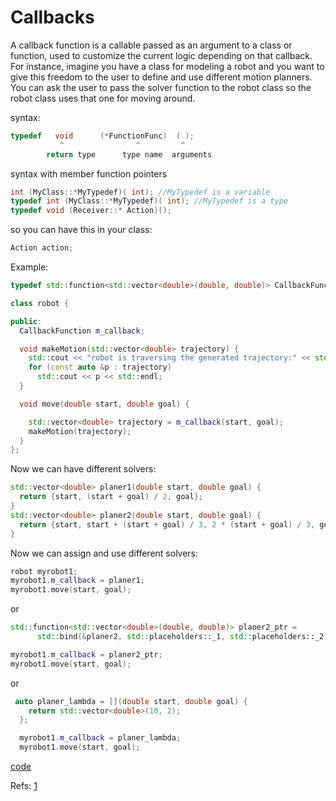 # Callbacks

A callback function is a callable passed as an argument to a class or function, used to customize the current logic depending on that callback. 
For instance, imagine you have a class for modeling a robot and you want to give this freedom to the user to define and use different motion planners. You can ask the user to pass the solver function to the robot class so the robot class uses that one for moving around.

syntax:
```cpp
typedef   void      (*FunctionFunc)  ( );
           ^                ^         ^
        return type      type name  arguments
```

syntax with member function pointers
```cpp
int (MyClass::*MyTypedef)( int); //MyTypedef is a variable
typedef int (MyClass::*MyTypedef)( int); //MyTypedef is a type
typedef void (Receiver::* Action)();
```
so you can have this in your class:
```cpp
Action action;
```

Example:
```cpp
typedef std::function<std::vector<double>(double, double)> CallbackFunction;

class robot {

public:
  CallbackFunction m_callback;

  void makeMotion(std::vector<double> trajectory) {
    std::cout << "robot is traversing the generated trajectory:" << std::endl;
    for (const auto &p : trajectory)
      std::cout << p << std::endl;
  }

  void move(double start, double goal) {

    std::vector<double> trajectory = m_callback(start, goal);
    makeMotion(trajectory);
  }
};
```

Now we can have different solvers:

```cpp
std::vector<double> planer1(double start, double goal) {
  return {start, (start + goal) / 2, goal};
}
std::vector<double> planer2(double start, double goal) {
  return {start, start + (start + goal) / 3, 2 * (start + goal) / 3, goal};
}
```
Now we can assign and use different solvers:

```cpp
robot myrobot1;
myrobot1.m_callback = planer1;
myrobot1.move(start, goal);
```
  
or 

```cpp
std::function<std::vector<double>(double, double)> planer2_ptr =
      std::bind(&planer2, std::placeholders::_1, std::placeholders::_2);

myrobot1.m_callback = planer2_ptr;
myrobot1.move(start, goal);
```

or

```cpp
 auto planer_lambda = [](double start, double goal) {
    return std::vector<double>(10, 2);
  };

  myrobot1.m_callback = planer_lambda;
  myrobot1.move(start, goal);
```
[code](../src/callbacks.cpp)

  

Refs: [1](https://stackoverflow.com/questions/2298242/callback-functions-in-c) 





